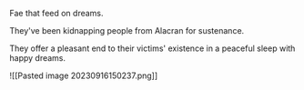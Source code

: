 Fae that feed on dreams.

They've been kidnapping people from Alacran for sustenance.

They offer a pleasant end to their victims' existence in a peaceful sleep with happy dreams.

![[Pasted image 20230916150237.png]]